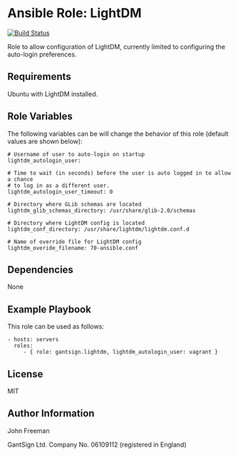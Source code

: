 Ansible Role: LightDM
=====================

[![Build Status](https://travis-ci.org/gantsign/ansible-role-lightdm.svg?branch=master)](https://travis-ci.org/gantsign/ansible-role-lightdm)

Role to allow configuration of LightDM, currently limited to configuring the
auto-login preferences.

Requirements
------------

Ubuntu with LightDM installed.

Role Variables
--------------

The following variables can be will change the behavior of this role (default values are shown below):

```
# Username of user to auto-login on startup
lightdm_autologin_user:

# Time to wait (in seconds) before the user is auto logged in to allow a chance
# to log in as a different user.
lightdm_autologin_user_timeout: 0

# Directory where GLib schemas are located
lightdm_glib_schemas_directory: /usr/share/glib-2.0/schemas

# Directory where LightDM config is located
lightdm_conf_directory: /usr/share/lightdm/lightdm.conf.d

# Name of override file for LightDM config
lightdm_overide_filename: 70-ansible.conf

```

Dependencies
------------

None

Example Playbook
----------------

This role can be used as follows:

```
- hosts: servers
  roles:
     - { role: gantsign.lightdm, lightdm_autologin_user: vagrant }
```

License
-------

MIT

Author Information
------------------

John Freeman

GantSign Ltd.
Company No. 06109112 (registered in England)
